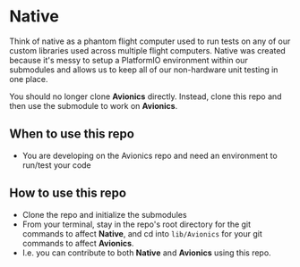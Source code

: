 # Native

Think of native as a phantom flight computer used to run tests on any of our custom libraries used across multiple flight computers. Native was created because it's messy to setup a PlatformIO environment within our submodules and allows us to keep all of our non-hardware unit testing in one place. 

You should no longer clone **Avionics** directly. Instead, clone this repo and then use the submodule to work on **Avionics**.

## When to use this repo
- You are developing on the Avionics repo and need an environment to run/test your code

## How to use this repo
- Clone the repo and initialize the submodules
- From your terminal, stay in the repo's root directory for the git commands to affect **Native**, and cd into `lib/Avionics` for your git commands to affect **Avionics**.
- I.e. you can contribute to both **Native** and **Avionics** using this repo. 